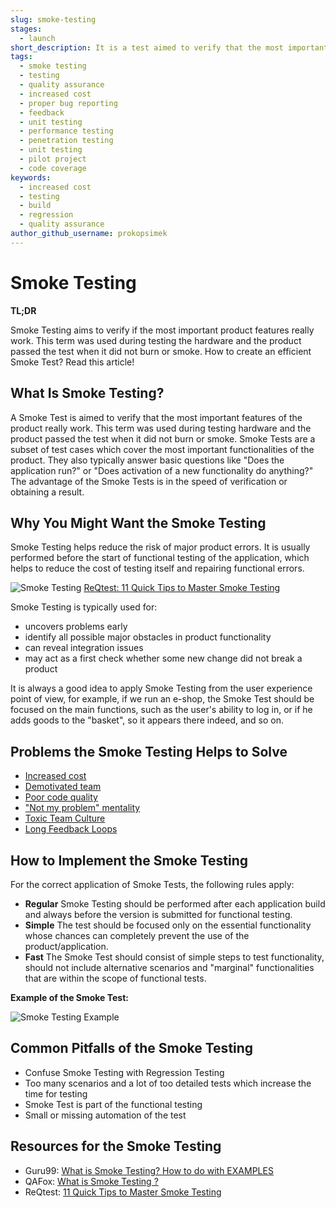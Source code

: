 ```yaml
---
slug: smoke-testing
stages:
  - launch
short_description: It is a test aimed to verify that the most important features of the product really work. This term was used during testing hardware and the product passed the test when it did not burn or smoke.
tags:
  - smoke testing
  - testing
  - quality assurance
  - increased cost
  - proper bug reporting
  - feedback
  - unit testing
  - performance testing
  - penetration testing
  - unit testing
  - pilot project
  - code coverage
keywords:
  - increased cost
  - testing
  - build
  - regression
  - quality assurance
author_github_username: prokopsimek
---
```


# Smoke Testing

**TL;DR**

Smoke Testing aims to verify if the most important product features really work. This term was used during testing the hardware and the product passed the test when it did not burn or smoke. How to create an efficient Smoke Test? Read this article!

## What Is Smoke Testing?

A Smoke Test is aimed to verify that the most important features of the product really work. This term was used during testing hardware and the product passed the test when it did not burn or smoke.
Smoke Tests are a subset of test cases which cover the most important functionalities of the product. They also typically answer basic questions like "Does the application run?" or "Does activation of a new functionality do anything?"
The advantage of the Smoke Tests is in the speed of verification or obtaining a result.

## Why You Might Want the Smoke Testing

Smoke Testing helps reduce the risk of major product errors. It is usually performed before the start of functional testing of the application, which helps to reduce the cost of testing itself and repairing functional errors.

![Smoke Testing](/files/smoke_testing.jpg)
[ReQtest: 11 Quick Tips to Master Smoke Testing](https://reqtest.com/testing-blog/smoke-testing-2/)

Smoke Testing is typically used for:

- uncovers problems early
- identify all possible major obstacles in product functionality
- can reveal integration issues
- may act as a first check whether some new change did not break a product

It is always a good idea to apply Smoke Testing from the user experience point of view, for example, if we run an e-shop, the Smoke Test should be focused on the main functions, such as the user's ability to log in, or if he adds goods to the "basket", so it appears there indeed, and so on.

## Problems the Smoke Testing Helps to Solve

- [Increased cost](/problems/increased-cost)
- [Demotivated team](/problems/demotivated-team)
- [Poor code quality](/problems/poor-code-quality)
- ["Not my problem" mentality](/problems/not-my-problem-mentality)
- [Toxic Team Culture](/problems/toxic-team-culture)
- [Long Feedback Loops](/problems/long-feedback-loops)

## How to Implement the Smoke Testing

For the correct application of Smoke Tests, the following rules apply:

- **Regular**
   Smoke Testing should be performed after each application build and always before the version is submitted for functional testing.
- **Simple**
   The test should be focused only on the essential functionality whose chances can completely prevent the use of the product/application.
- **Fast**
   The Smoke Test should consist of simple steps to test functionality, should not include alternative scenarios and "marginal" functionalities that are within the scope of functional tests.

**Example of the Smoke Test:**

![Smoke Testing Example](/files/smoke_testing_example.png)

## Common Pitfalls of the Smoke Testing

- Confuse Smoke Testing with Regression Testing
- Too many scenarios and a lot of too detailed tests which increase the time for testing
- Smoke Test is part of the functional testing
- Small or missing automation of the test

## Resources for the Smoke Testing

- Guru99: [What is Smoke Testing? How to do with EXAMPLES](https://www.guru99.com/smoke-testing.html)
- QAFox: [What is Smoke Testing ?](http://www.qafox.com/smoke-testing/)
- ReQtest: [11 Quick Tips to Master Smoke Testing](https://reqtest.com/testing-blog/smoke-testing-2/)
